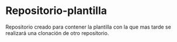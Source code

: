 ﻿# Repositorio-plantilla

Repositorio creado para contener la plantilla con la que mas tarde se realizará una clonación de otro repositorio.
